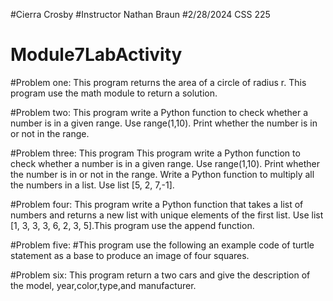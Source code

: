 #Cierra Crosby
#Instructor Nathan Braun
#2/28/2024
CSS 225
# Module7LabActivity

#Problem one: This program returns the area of a circle of radius r. This program use the math module to return a solution.

#Problem two: This program write a Python function to check whether a number is in a given range. Use range(1,10). Print whether the number is in or not in the range.

#Problem three: This program This program write a Python function to check whether a number is in a given range. Use range(1,10). Print whether the number is in or not in the range. Write a Python function to multiply all the numbers in a list. 
Use list [5, 2, 7,-1].

#Problem four: This program write a Python function that takes a list of numbers and returns a new list with unique elements of the first list. Use list [1, 3, 3, 3, 6, 2, 3, 5].This program use the append function.

#Problem five: #This program use the following an example code of turtle statement as a base to produce an image of four squares.

#Problem six: This program return a two cars and give the description of the model, year,color,type,and manufacturer.
